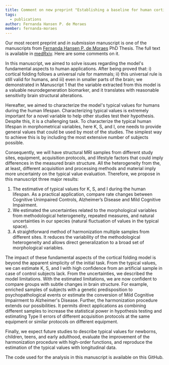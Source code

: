 ```yaml
---
title: Comment on new preprint "Establishing a baseline for human cortical folding morphological variables: a multicenter study
tags:
  - publications
author: Fernanda Hansen P. de Moraes
member: fernanda-moraes
---
```


Our most recent preprint and *in submission* manuscript is one of the manuscripts from [Fernanda Hansen P. de Moraes](fernanda-moraes) PhD Thesis.
The full text is available in [medRxiv](https://www.medrxiv.org/content/10.1101/2022.03.10.22272228). Here are some comments on it.

In this manuscript, we aimed to solve issues regarding the model's fundamental aspects to human applications. After being proved that: i) cortical folding follows a universal rule for mammals; ii) this universal rule is still valid for humans, and iii) even in smaller parts of the brain; we demonstrated in Manuscript 1 that the variable extracted from this model is a valuable neurodegeneration biomarker, and it translates with reasonable sensitivity brain structural alterations.

Hereafter, we aimed to characterize the model's typical values for humans during the human lifespan. Characterizing typical values is extremely important for a novel variable to help other studies test their hypothesis. Despite this, it is a challenging task. To characterize the typical human lifespan in morphometrical variables, here K, S, and I, one needs to provide general values that could be used by most of the studies. The simplest way to achieve this is by including the most extensive number of subjects possible.

Consequently, we will have structural MRI samples from different study sites, equipment, acquisition protocols, and lifestyle factors that could imply differences in the measured brain structure. All the heterogeneity from the, at least, different acquisition and processing methods and material imply more uncertainty on the typical value evaluation. Therefore, we propose in this manuscript three major results:
1. The estimative of typical values for K, S, and I during the human lifespan. As a practical application, compare rate changes between Cognitive Unimpaired Controls, Alzheimer’s Disease and Mild Cognitive Impairment.
2. We estimated the uncertainties related to the morphological variables from methodological heterogeneity, repeated measures, and natural uncertainties in our species (natural fluctuation of values in the typical space).
3. A straightforward method of harmonization multiple samples from different sites. It reduces the variability of the methodological heterogeneity and allows direct generalization to a broad set of morphological variables.

The impact of these fundamental aspects of the cortical folding model is beyond the apparent simplicity of the initial task. From the typical values, we can estimate K, S, and I with high confidence from an artificial sample in case of control subjects lack. From the uncertainties, we described the model limitations. With the estimated limitations, we are now confident to compare groups with subtle changes in brain structure. For example, enriched samples of subjects with a genetic predisposition to psychopathological events or estimate the conversion of Mild Cognitive Impairment to Alzheimer's Disease. Further, the harmonization procedure extends our possibilities. It permits direct applications as combining different samples to increase the statistical power in hypothesis testing and estimating Type II errors of different acquisition protocols at the same equipment or similar protocols on different equipment.

Finally, we expect future studies to describe typical values for newborns, children, teens, and early adulthood, evaluate the improvement of the harmonization procedure with high-order functions, and reproduce the estimation of the typical values with longitudinal data.

The code used for the analysis in this manuscript is available on this GitHub.
